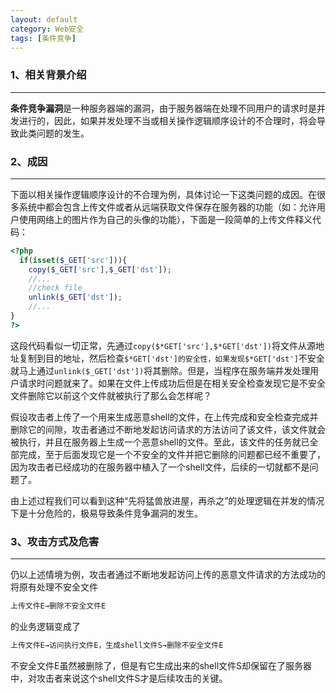 ```yaml
---
layout: default
category: Web安全
tags: [条件竞争]
---
```


### 1、相关背景介绍

------

**条件竞争漏洞**是一种服务器端的漏洞，由于服务器端在处理不同用户的请求时是并发进行的，因此，如果并发处理不当或相关操作逻辑顺序设计的不合理时，将会导致此类问题的发生。

### 2、成因

------

下面以相关操作逻辑顺序设计的不合理为例，具体讨论一下这类问题的成因。在很多系统中都会包含上传文件或者从远端获取文件保存在服务器的功能（如：允许用户使用网络上的图片作为自己的头像的功能），下面是一段简单的上传文件释义代码：

```php
<?php
  if(isset($_GET['src'])){
    copy($_GET['src'],$_GET['dst']);
    //...
    //check file
    unlink($_GET['dst']);
    //...
}
?>
```

这段代码看似一切正常，先通过`copy($*GET['src'],$*GET['dst'])`将文件从源地址复制到目的地址，然后检查`$*GET['dst']的安全性，如果发现$*GET['dst']`不安全就马上通过`unlink($_GET['dst'])`将其删除。但是，当程序在服务端并发处理用户请求时问题就来了。如果在文件上传成功后但是在相关安全检查发现它是不安全文件删除它以前这个文件就被执行了那么会怎样呢？

假设攻击者上传了一个用来生成恶意shell的文件，在上传完成和安全检查完成并删除它的间隙，攻击者通过不断地发起访问请求的方法访问了该文件，该文件就会被执行，并且在服务器上生成一个恶意shell的文件。至此，该文件的任务就已全部完成，至于后面发现它是一个不安全的文件并把它删除的问题都已经不重要了，因为攻击者已经成功的在服务器中植入了一个shell文件，后续的一切就都不是问题了。

由上述过程我们可以看到这种“先将猛兽放进屋，再杀之”的处理逻辑在并发的情况下是十分危险的，极易导致条件竞争漏洞的发生。

### 3、攻击方式及危害

------

仍以上述情境为例，攻击者通过不断地发起访问上传的恶意文件请求的方法成功的将原有处理不安全文件

```html
上传文件E→删除不安全文件E
```

的业务逻辑变成了

```html
上传文件E→访问执行文件E，生成shell文件S→删除不安全文件E
```

不安全文件E虽然被删除了，但是有它生成出来的shell文件S却保留在了服务器中，对攻击者来说这个shell文件S才是后续攻击的关键。